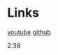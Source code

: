 # Links

[youtube](https://www.youtube.com/watch?v=gieEQFIfgYc)
[github](https://github.com/gitdagray/typescript-course)

2:38
